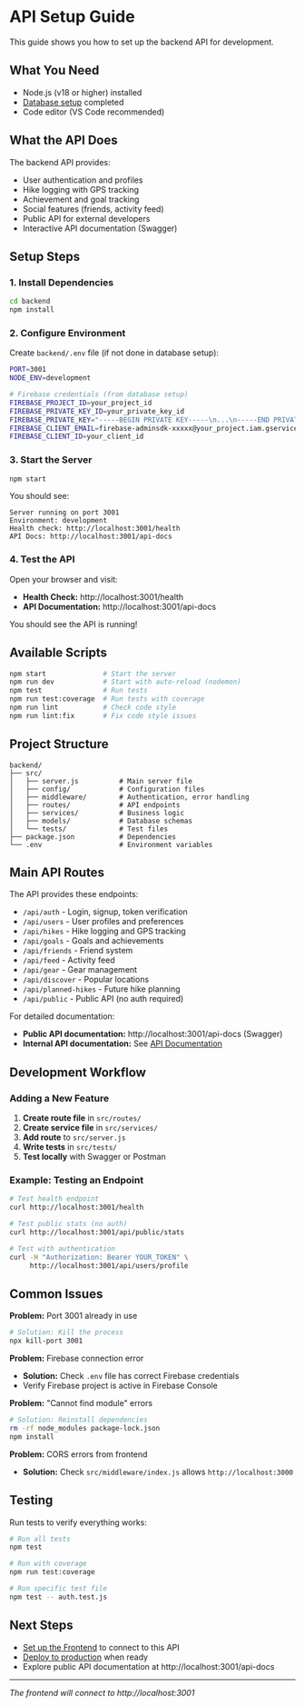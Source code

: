 # API Setup Guide

This guide shows you how to set up the backend API for development.

## What You Need

- Node.js (v18 or higher) installed
- [Database setup](database_setup.md) completed
- Code editor (VS Code recommended)

## What the API Does

The backend API provides:
- User authentication and profiles
- Hike logging with GPS tracking
- Achievement and goal tracking
- Social features (friends, activity feed)
- Public API for external developers
- Interactive API documentation (Swagger)

## Setup Steps

### 1. Install Dependencies

```bash
cd backend
npm install
```

### 2. Configure Environment

Create `backend/.env` file (if not done in database setup):

```bash
PORT=3001
NODE_ENV=development

# Firebase credentials (from database setup)
FIREBASE_PROJECT_ID=your_project_id
FIREBASE_PRIVATE_KEY_ID=your_private_key_id
FIREBASE_PRIVATE_KEY="-----BEGIN PRIVATE KEY-----\n...\n-----END PRIVATE KEY-----"
FIREBASE_CLIENT_EMAIL=firebase-adminsdk-xxxxx@your_project.iam.gserviceaccount.com
FIREBASE_CLIENT_ID=your_client_id
```

### 3. Start the Server

```bash
npm start
```

You should see:
```
Server running on port 3001
Environment: development
Health check: http://localhost:3001/health
API Docs: http://localhost:3001/api-docs
```

### 4. Test the API

Open your browser and visit:
- **Health Check:** http://localhost:3001/health
- **API Documentation:** http://localhost:3001/api-docs

You should see the API is running!

## Available Scripts

```bash
npm start              # Start the server
npm run dev            # Start with auto-reload (nodemon)
npm test               # Run tests
npm run test:coverage  # Run tests with coverage
npm run lint           # Check code style
npm run lint:fix       # Fix code style issues
```

## Project Structure

```
backend/
├── src/
│   ├── server.js          # Main server file
│   ├── config/            # Configuration files
│   ├── middleware/        # Authentication, error handling
│   ├── routes/            # API endpoints
│   ├── services/          # Business logic
│   ├── models/            # Database schemas
│   └── tests/             # Test files
├── package.json           # Dependencies
└── .env                   # Environment variables
```

## Main API Routes

The API provides these endpoints:

- `/api/auth` - Login, signup, token verification
- `/api/users` - User profiles and preferences
- `/api/hikes` - Hike logging and GPS tracking
- `/api/goals` - Goals and achievements
- `/api/friends` - Friend system
- `/api/feed` - Activity feed
- `/api/gear` - Gear management
- `/api/discover` - Popular locations
- `/api/planned-hikes` - Future hike planning
- `/api/public` - Public API (no auth required)

For detailed documentation:
- **Public API documentation:** http://localhost:3001/api-docs (Swagger)
- **Internal API documentation:** See [API Documentation](../api_documentation.md)

## Development Workflow

### Adding a New Feature

1. **Create route file** in `src/routes/`
2. **Create service file** in `src/services/`
3. **Add route** to `src/server.js`
4. **Write tests** in `src/tests/`
5. **Test locally** with Swagger or Postman

### Example: Testing an Endpoint

```bash
# Test health endpoint
curl http://localhost:3001/health

# Test public stats (no auth)
curl http://localhost:3001/api/public/stats

# Test with authentication
curl -H "Authorization: Bearer YOUR_TOKEN" \
     http://localhost:3001/api/users/profile
```

## Common Issues

**Problem:** Port 3001 already in use
```bash
# Solution: Kill the process
npx kill-port 3001
```

**Problem:** Firebase connection error
- **Solution:** Check `.env` file has correct Firebase credentials
- Verify Firebase project is active in Firebase Console

**Problem:** "Cannot find module" errors
```bash
# Solution: Reinstall dependencies
rm -rf node_modules package-lock.json
npm install
```

**Problem:** CORS errors from frontend
- **Solution:** Check `src/middleware/index.js` allows `http://localhost:3000`

## Testing

Run tests to verify everything works:

```bash
# Run all tests
npm test

# Run with coverage
npm run test:coverage

# Run specific test file
npm test -- auth.test.js
```

## Next Steps

- [Set up the Frontend](site_setup.md) to connect to this API
- [Deploy to production](deployment.md) when ready
- Explore public API documentation at http://localhost:3001/api-docs

---

_The frontend will connect to http://localhost:3001_
